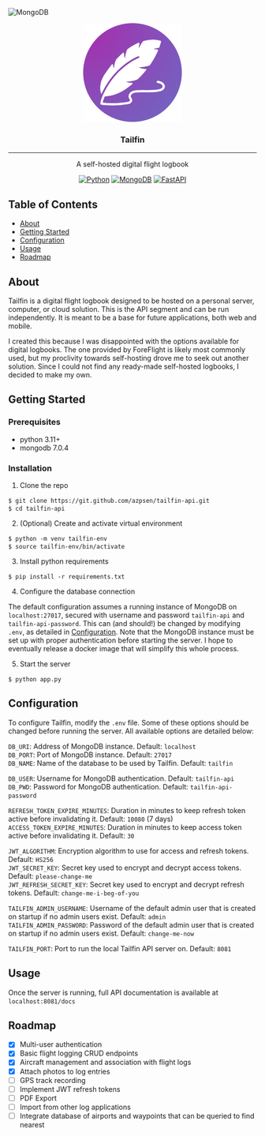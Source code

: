 ![MongoDB](https://img.shields.io/badge/MongoDB-%234ea94b.svg?style=for-the-badge&logo=mongodb&logoColor=white)

<p align="center">
    <a href="" rel="nooperner">
    <img width=200px height=200px src="logo.png" alt="Tailfin Logo"></a>
</p>

<h3 align="center">Tailfin</h3>

---

<p align="center">A self-hosted digital flight logbook</p>

<p align="center">
    <a href="https://python.org/"><img src="https://img.shields.io/badge/python-3670A0?style=for-the-badge&logo=python&logoColor=ffdd54" alt="Python" /></a>
    <a href="https://www.mongodb.com/"><img src="https://img.shields.io/badge/MongoDB-%234ea94b.svg?style=for-the-badge&logo=mongodb&logoColor=white" alt="MongoDB" /></a>
    <a href="https://fastapi.tiangolo.com/"><img src="https://img.shields.io/badge/FastAPI-005571?style=for-the-badge&logo=fastapi" alt="FastAPI" /></a>
</p>

## Table of Contents

+ [About](#about)
+ [Getting Started](#getting_started)
+ [Configuration](#configuration)
+ [Usage](#usage)
+ [Roadmap](#roadmap)

## About <a name="about"></a>

Tailfin is a digital flight logbook designed to be hosted on a personal server, computer, or cloud solution. This is the
API segment and can be run independently. It is meant to be a base for future applications, both web and mobile.

I created this because I was disappointed with the options available for digital logbooks. The one provided by
ForeFlight is likely most commonly used, but my proclivity towards self-hosting drove me to seek out another solution.
Since I could not find any ready-made self-hosted logbooks, I decided to make my own.

## Getting Started <a name="getting_started"></a>

### Prerequisites

- python 3.11+
- mongodb 7.0.4

### Installation

1. Clone the repo

```
$ git clone https://git.github.com/azpsen/tailfin-api.git
$ cd tailfin-api
```

2. (Optional) Create and activate virtual environment

```
$ python -m venv tailfin-env
$ source tailfin-env/bin/activate
```

3. Install python requirements

```
$ pip install -r requirements.txt
```

4. Configure the database connection

The default configuration assumes a running instance of MongoDB on `localhost:27017`, secured with username and
password `tailfin-api` and `tailfin-api-password`. This can (and should!) be changed by
modifying `.env`, as detailed in [Configuration](#configuration). Note that the MongoDB instance must be set up with
proper authentication before starting the server. I hope to eventually release a docker image that will simplify this
whole process.

5. Start the server

```
$ python app.py
```

## Configuration <a name="configuration"></a>

To configure Tailfin, modify the `.env` file. Some of these options should be changed before running the server. All
available options are detailed below:

`DB_URI`: Address of MongoDB instance. Default: `localhost`
<br />
`DB_PORT`: Port of MongoDB instance. Default: `27017`
<br />
`DB_NAME`: Name of the database to be used by Tailfin. Default: `tailfin`

`DB_USER`: Username for MongoDB authentication. Default: `tailfin-api`
<br />
`DB_PWD`: Password for MongoDB authentication. Default: `tailfin-api-password`

`REFRESH_TOKEN_EXPIRE_MINUTES`: Duration in minutes to keep refresh token active before invalidating it. Default:
`10080` (7 days)
<br />
`ACCESS_TOKEN_EXPIRE_MINUTES`: Duration in minutes to keep access token active before invalidating it. Default: `30`

`JWT_ALGORITHM`: Encryption algorithm to use for access and refresh tokens. Default: `HS256`
<br />
`JWT_SECRET_KEY`: Secret key used to encrypt and decrypt access tokens. Default: `please-change-me`
<br />
`JWT_REFRESH_SECRET_KEY`: Secret key used to encrypt and decrypt refresh tokens. Default: `change-me-i-beg-of-you`

`TAILFIN_ADMIN_USERNAME`: Username of the default admin user that is created on startup if no admin users exist.
Default: `admin`
<br />
`TAILFIN_ADMIN_PASSWORD`: Password of the default admin user that is created on startup if no admin users exist.
Default: `change-me-now`

`TAILFIN_PORT`: Port to run the local Tailfin API server on. Default: `8081`

## Usage <a name="usage"></a>

Once the server is running, full API documentation is available at `localhost:8081/docs`

## Roadmap <a name="roadmap"></a>

- [x] Multi-user authentication
- [x] Basic flight logging CRUD endpoints
- [x] Aircraft management and association with flight logs
- [x] Attach photos to log entries
- [ ] GPS track recording
- [ ] Implement JWT refresh tokens
- [ ] PDF Export
- [ ] Import from other log applications
- [ ] Integrate database of airports and waypoints that can be queried to find nearest

